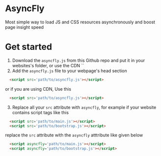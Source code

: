 # AsyncFly
Most simple way to load JS and CSS resources asynchronously and boost page insight speed

# Get started
1) Download the `asyncfly.js` from this Github repo and put it in your websites's folder,
   or use the CDN ``
2) Add the `asyncfly.js` file to your webpage's head section
`````Html
  <script src='path/to/asyncfly.js'></script>
`````
   or if you are using CDN, Use this
`````Html
  <script src='path/to/asyncfly.js'></script>
`````
3) Replace all your `src` attribute with `asyncfly`, for example if your website contains script tags like this
`````Html
  <script src='path/to/main.js'></script>
  <script src='path/to/bootstrap.js'></script>
`````
   replace the `src` attribute with the `asyncfly` atttribute like given below
`````Html
  <script asyncfly='path/to/main.js'></script>
  <script asyncfly='path/to/bootstrap.js'></script>
`````
   

